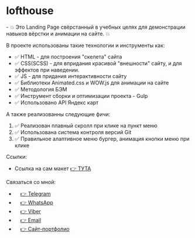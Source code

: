 # lofthouse
<p>- 💥 Это Landing Page свёрстанный в учебных целях для демонстрации навыков вёрстки и анимации на сайте. 💥</p>

<p>В проекте использованы такие технологии и инструменты как:</p>
<ul>
    <li>✅ HTML - для построения "скелета" сайта</li>
    <li>✅ CSS(SCSS) - для впридания красивой "внешности" сайту, и для эффектов при наведении.</li>
    <li>✅ JS - для придания интерактивности сайту</li>
    <li>✅ Библиотеки Animated.css и WOW.js для анимации на сайте</li>
    <li>✅ Методология БЭМ</li>
    <li>✅ Инструмент сборки и оптимизации проекта - Gulp</li>
    <li>✅ Использовано API Яндекс карт</li>
</ul>

<p>А также реализованны следующие фичи:</p>
<ol>
    <li>✅ Реализован плавный скролл при клике на пункт меню</li>
    <li>✅ Использована система контроля версий Git</li>
    <li>✅ Правильное алаптивное меню бургер, анимация кнопки меню при клике</li>
</ol>

<p>Ссылки:</p>
<ul>
    <li>Ссылка на сам макет <a href="https://www.figma.com/file/MOP8cHH9B3u5QXlFgnExP7/Loft-House---%D0%9A%D0%B2%D0%B0%D1%80%D1%82%D0%B8%D1%80%D1%8B?type=design&node-id=1%3A3&mode=design&t=JUaK8gPjf5XuJqc1-1">👉 ТУТА</a></li>
</ul>

Связаться со мной:
<ul>
    <li><a href="https://t.me/webcoder2022" target="_blank"><img src="https://cdn-icons-png.flaticon.com/512/2111/2111646.png" height="15">👉 Telegram</a></li>
    <li><a href="https://wa.clck.bar/79960228519" target="_blank"><img src="https://cdn-icons-png.flaticon.com/512/733/733585.png" height="15">👉 WhatsApp</a></li>
    <li><a href="https://msng.link/o?79960228519=vi" target="_blank"><img src="https://cdn-icons-png.flaticon.com/512/2111/2111705.png" height="15">👉 Viber</a></li>
    <li><a href="mailto:denist2002@gmail.com" target="_blank"><img src="https://cdn-icons-png.flaticon.com/512/732/732200.png" height="15">👉 Email</a></li>
    <li><a href="https://вэб-верстальшик.рф/" target="_blank"><img src="https://cdn-icons-png.flaticon.com/512/8743/8743996.png" height="15">👉 Сайт-портфолио</a></li>
</ul>
